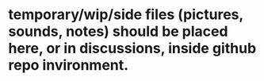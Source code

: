 # temporary/wip/side files (pictures, sounds, notes) should be placed here, or in discussions, inside github repo invironment.